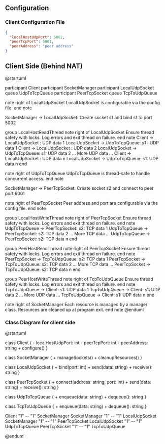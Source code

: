 ## Configuration

### Client Configuration File

```json
{
  "localHostUdpPort": 5002,
  "peerTcpPort": 6001,
  "peerAddress": "peer address"
}

```

## Client Side (Behind NAT)

@startuml

participant Client 
participant SocketManager
participant LocalUdpSocket
queue UdpToTcpQueue
participant PeerTcpSocket
queue TcpToUdpQueue

note right of LocalUdpSocket
  LocalUdpSocket is configurable via the config file.
end note

SocketManager -> LocalUdpSocket: Create socket s1 and bind s1 to port 5002

group LocalHostReadThread
    note right of LocalUdpSocket
      Ensure thread safety with locks.
      Log errors and exit thread on failure.
    end note
    Client -> LocalUdpSocket : UDP data 1
    LocalUdpSocket -> UdpToTcpQueue: s1 : UDP data 1
    Client -> LocalUdpSocket : UDP data 2
    LocalUdpSocket -> UdpToTcpQueue: s1: UDP data 2
    ... More UDP data ...
    Client -> LocalUdpSocket : UDP data n
    LocalUdpSocket -> UdpToTcpQueue: s1: UDP data n
end

note right of UdpToTcpQueue
  UdpToTcpQueue is thread-safe to handle concurrent access.
end note

SocketManager -> PeerTcpSocket: Create socket s2 and connect to peer port 6001

note right of PeerTcpSocket
  Peer address and port are configurable via the config file.
end note

group LocalHostWriteThread
    note right of PeerTcpSocket
      Ensure thread safety with locks.
      Log errors and exit thread on failure.
    end note
    UdpToTcpQueue -> PeerTcpSocket: s2: TCP data 1
    UdpToTcpQueue -> PeerTcpSocket: s2: TCP data 2
    ... More TCP data ...
    UdpToTcpQueue -> PeerTcpSocket: s2: TCP data n
end

group PeerHostReadThread
    note right of PeerTcpSocket
      Ensure thread safety with locks.
      Log errors and exit thread on failure.
    end note
    PeerTcpSocket -> TcpToUdpQueue: s2: TCP data 1
    PeerTcpSocket -> TcpToUdpQueue: s2: TCP data 2
    ... More TCP data ...
    PeerTcpSocket -> TcpToUdpQueue: s2: TCP data n
end

group PeerHostWriteThread
    note right of TcpToUdpQueue
      Ensure thread safety with locks.
      Log errors and exit thread on failure.
    end note
    TcpToUdpQueue -> Client: s1: UDP data 1
    TcpToUdpQueue -> Client: s1: UDP data 2
    ... More UDP data ...
    TcpToUdpQueue -> Client: s1: UDP data n
end


note right of SocketManager
  Each resource is managed by a manager class.
  Resources are cleaned up at program exit.
end note
@enduml

### Class Diagram for client side

@startuml

class Client {
    - localHostUdpPort: int
    - peerTcpPort: int
    - peerAddress: string
    + configure()
}

class SocketManager {
    + manageSockets()
    + cleanupResources()
}

class LocalUdpSocket {
    + bind(port: int)
    + send(data: string)
    + receive(): string
}

class PeerTcpSocket {
    + connect(address: string, port: int)
    + send(data: string)
    + receive(): string
}

class UdpToTcpQueue {
    + enqueue(data: string)
    + dequeue(): string
}

class TcpToUdpQueue {
    + enqueue(data: string)
    + dequeue(): string
}

Client "1" -- "1" SocketManager
SocketManager "1" -- "1" LocalUdpSocket
SocketManager "1" -- "1" PeerTcpSocket
LocalUdpSocket "1" -- "1" UdpToTcpQueue
PeerTcpSocket "1" -- "1" TcpToUdpQueue

@enduml
